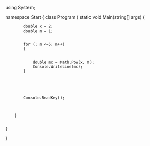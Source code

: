 using System;

namespace Start
{
    class Program
    {
        static void Main(string[] args)
        {

            double x = 2;
            double m = 1;
            

            for (; m <=5; m++)
            {

                
                double mc = Math.Pow(x, m);
                Console.WriteLine(mc);
            }





            Console.ReadKey();
                        

            
        }


    }
}
